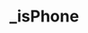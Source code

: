 # _isPhone

<ContainerBox title="介绍">
<template #desc>
判断是否移动端访问
</template>
</ContainerBox>

<ContainerBox title="基础用法" noGap>
<template #desc>

返回`Boolean`值

```ts
console.log(_isPhone);
```

</template>
<CodeBox>
<template #codes>

```ts
export const _isPhone = (() => {
  const width = screen.width;
  const height = screen.height;
  const aspectRatio = width > height ? width / height : height / width;

  const isPad = aspectRatio > 1 && aspectRatio < 1.7;
  return /mobile|Android|iPhone/i.test(navigator.userAgent) && !isPad;
})();
```

</template>
</CodeBox>
</ContainerBox>
